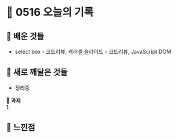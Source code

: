 # 🧸 0516 오늘의 기록
## 💙 배운 것들
* select box - 코드리뷰, 캐러셀 슬라이드 - 코드리뷰, JavaScript DOM

## 💚 새로 깨달은 것들
* 정리중

**📍 과제**   
1.   
 
## 💜 느낀점

